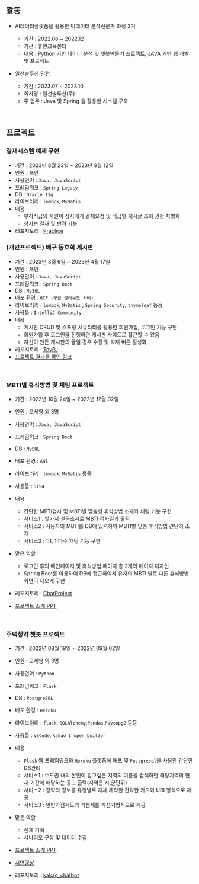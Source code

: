 ## 활동
- AI데이터플랫폼을 활용한 빅데이터 분석전문가 과정 3기
  - 기간 : 2022.06 ~ 2022.12
  - 기관 : 휴먼교육센터
  - 내용 : Python 기반 데이터 분석 및 챗봇만들기 프로젝트, JAVA 기반 웹 개발 및 프로젝트

- 일선솔루션 인턴
  - 기간 : 2023.07 ~ 2023.10
  - 회사명 : 일선솔루션(주)
  - 주 업무 : Java 및 Spring 을 활용한 시스템 구축
<br>

 ## 프로젝트
 ### 결재시스템 예제 구현
- 기간 : 2023년 8월 23일 ~ 2023년 9월 12일
- 인원 : 개인
- 사용언어 : `Java, JavaScript`
- 프레임워크 : `Spring Legacy`
- DB : `Oracle 11g`
- 라이브러리 : `lombok`, `MyBatis`
- 내용
  - 부하직급의 사원이 상사에게 결재요청 및 직급별 게시글 조회 권한 차별화
  - 상사는 결재 및 반려 가능
- 레포지토리 : [Practice](https://github.com/NeewLife/Practice)
  <br>
 
 ### (개인프로젝트) 배구 동호회 게시판
- 기간 : 2023년 3월 6일 ~ 2023년 4월 17일
- 인원 : 개인
- 사용언어 : `Java, JavaScript`
- 프레임워크 : `Spring Boot`
- DB : `MySQL`
- 배포 환경  : `GCP (구글 클라우드 서버)`
- 라이브러리 : `lombok`, `MyBatis` , `Spring Security`, `thymeleaf` 등등
- 사용툴 : `IntelliJ Community`
- 내용
    - 게시판 CRUD 및 스프링 시큐리티를 활용한 회원가입, 로그인 기능 구현
    - 회원가입 후 로그인을 진행하면 게시판 사이트로 접근할 수 있음
    - 자신이 만든 게시판의 글일 경우 수정 및 삭제 버튼 활성화
- 레포지토리 : [ToyPJ](https://github.com/NeewLife/ToyPJ)
- [프로젝트 결과물 확인 링크](http://13.125.155.96:8081/post/index)

<br>

 ### MBTI별 휴식방법 및 채팅 프로젝트
- 기간 : 2022년 10월 24일 ~ 2022년 12월 02일
- 인원 : 오세영 외 3명
- 사용언어 : ```Java, JavaScript```
- 프레임워크 : ```Spring Boot```
- DB : ```MySQL```
- 배포 환경 : ```AWS```
- 라이브러리 : ```lombok```, ```MyBatis``` 등등
- 사용툴 : ```STS4```
- 내용 
    - 간단한 MBTI검사 및 MBTI별 맞춤형 휴식방법 소개와 채팅 기능 구현
    - 서비스1 : 몇가지 설문조사로 MBTI 검사결과 출력
    - 서비스2 : 사용자의 MBTI를 DB에 입력하여 MBTI별 맞춤 휴식방법 간단히 소개
    - 서비스3 : 1:1, 1:다수 채팅 기능 구현
- 맡은 역할
    - 로그인 후의 메인페이지 및 휴식방법 페이지 총 2개의 페이지 디자인
    - Spring Boot를 이용하여 DB에 접근하여서 유저의 MBTI 별로 다른 휴식방법 화면이 나오게 구현

- 레포지토리 : [ChatProject](https://github.com/NeewLife/Profile/tree/main/ChatProject)
- [프로젝트 소개 PPT](https://github.com/NeewLife/Profile/blob/main/ChatProject/3%EC%A1%B0%20%EC%A0%95%EC%8B%A0%EA%B1%B4%EA%B0%95.pdf)
<br>

 ### 주택청약 챗봇 프로젝트
- 기간 : 2022년 08월 19일 ~ 2022년 09월 02일
- 인원 : 오세영 외 3명
- 사용언어 : ```Python```
- 프레임워크 : ```Flask```
- DB : ```PostgreSQL```
- 배포 환경 : ```Heroku```
- 라이브러리 : ```flask```, ```SQLAlchemy```,```Pandas```,```Psycopg2``` 등등
- 사용툴 : ```VSCode```, ```Kakao I open builder```
- 내용 
    - ```Flask``` 웹 프레임워크와 ```Heroku``` 플랫폼에 배포 및 ```Postgresql```을 사용한 간단한 DB관리
    - 서비스1 : 수도권 내의 본인이 알고싶은 지역의 이름을 검색하면 해당지역의 현재 기간에 해당하는 공고 출력(지역은 시,군단위)
    - 서비스2 : 청약의 정보를 유형별로 자체 제작한 간략한 카드와 URL형식으로 제공
    - 서비스3 : 일반가점제도의 가점제를 계산기형식으로 제공
- 맡은 역할
    - 전체 기획
    - 시나리오 구상 및 데이터 수집

- [프로젝트 소개 PPT](https://github.com/NeewLife/Profile/blob/main/kakao_chatbot/%EC%B5%9C%EC%A2%85%EB%B0%9C%ED%91%9C_PPT.pdf)
- [시연영상](https://www.youtube.com/watch?v=b3-sZf48M7U)
- 레포지토리 : [kakao_chatbot](https://github.com/NeewLife/Profile/tree/main/kakao_chatbot)

